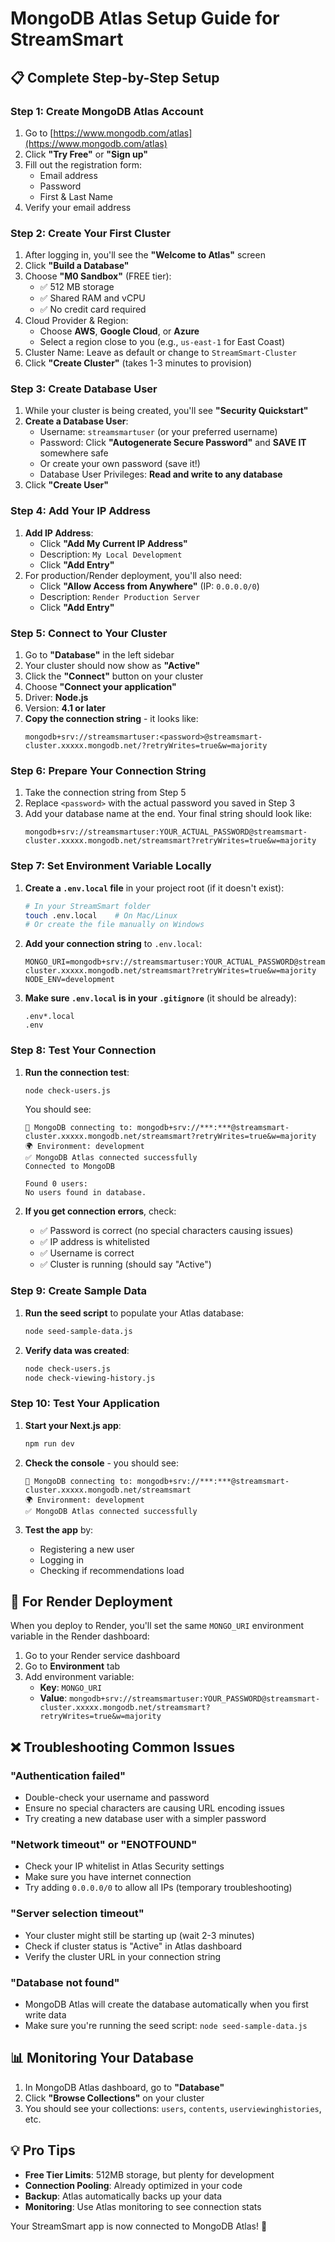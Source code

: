 # MongoDB Atlas Setup Guide for StreamSmart

## 📋 Complete Step-by-Step Setup

### Step 1: Create MongoDB Atlas Account
1. Go to [https://www.mongodb.com/atlas](https://www.mongodb.com/atlas)
2. Click **"Try Free"** or **"Sign up"**
3. Fill out the registration form:
   - Email address
   - Password
   - First & Last Name
4. Verify your email address

### Step 2: Create Your First Cluster
1. After logging in, you'll see the **"Welcome to Atlas"** screen
2. Click **"Build a Database"**
3. Choose **"M0 Sandbox"** (FREE tier):
   - ✅ 512 MB storage
   - ✅ Shared RAM and vCPU
   - ✅ No credit card required
4. Cloud Provider & Region:
   - Choose **AWS**, **Google Cloud**, or **Azure**
   - Select a region close to you (e.g., `us-east-1` for East Coast)
5. Cluster Name: Leave as default or change to `StreamSmart-Cluster`
6. Click **"Create Cluster"** (takes 1-3 minutes to provision)

### Step 3: Create Database User
1. While your cluster is being created, you'll see **"Security Quickstart"**
2. **Create a Database User**:
   - Username: `streamsmartuser` (or your preferred username)
   - Password: Click **"Autogenerate Secure Password"** and **SAVE IT** somewhere safe
   - Or create your own password (save it!)
   - Database User Privileges: **Read and write to any database**
3. Click **"Create User"**

### Step 4: Add Your IP Address
1. **Add IP Address**:
   - Click **"Add My Current IP Address"** 
   - Description: `My Local Development`
   - Click **"Add Entry"**
2. For production/Render deployment, you'll also need:
   - Click **"Allow Access from Anywhere"** (IP: `0.0.0.0/0`)
   - Description: `Render Production Server`
   - Click **"Add Entry"**

### Step 5: Connect to Your Cluster
1. Go to **"Database"** in the left sidebar
2. Your cluster should now show as **"Active"**
3. Click the **"Connect"** button on your cluster
4. Choose **"Connect your application"**
5. Driver: **Node.js**
6. Version: **4.1 or later**
7. **Copy the connection string** - it looks like:
   ```
   mongodb+srv://streamsmartuser:<password>@streamsmart-cluster.xxxxx.mongodb.net/?retryWrites=true&w=majority
   ```

### Step 6: Prepare Your Connection String
1. Take the connection string from Step 5
2. Replace `<password>` with the actual password you saved in Step 3
3. Add your database name at the end. Your final string should look like:
   ```
   mongodb+srv://streamsmartuser:YOUR_ACTUAL_PASSWORD@streamsmart-cluster.xxxxx.mongodb.net/streamsmart?retryWrites=true&w=majority
   ```

### Step 7: Set Environment Variable Locally
1. **Create a `.env.local` file** in your project root (if it doesn't exist):
   ```bash
   # In your StreamSmart folder
   touch .env.local    # On Mac/Linux
   # Or create the file manually on Windows
   ```

2. **Add your connection string** to `.env.local`:
   ```env
   MONGO_URI=mongodb+srv://streamsmartuser:YOUR_ACTUAL_PASSWORD@streamsmart-cluster.xxxxx.mongodb.net/streamsmart?retryWrites=true&w=majority
   NODE_ENV=development
   ```

3. **Make sure `.env.local` is in your `.gitignore`** (it should be already):
   ```gitignore
   .env*.local
   .env
   ```

### Step 8: Test Your Connection
1. **Run the connection test**:
   ```bash
   node check-users.js
   ```
   
   You should see:
   ```
   🔗 MongoDB connecting to: mongodb+srv://***:***@streamsmart-cluster.xxxxx.mongodb.net/streamsmart?retryWrites=true&w=majority
   🌍 Environment: development
   ✅ MongoDB Atlas connected successfully
   Connected to MongoDB
   
   Found 0 users:
   No users found in database.
   ```

2. **If you get connection errors**, check:
   - ✅ Password is correct (no special characters causing issues)
   - ✅ IP address is whitelisted
   - ✅ Username is correct
   - ✅ Cluster is running (should say "Active")

### Step 9: Create Sample Data
1. **Run the seed script** to populate your Atlas database:
   ```bash
   node seed-sample-data.js
   ```

2. **Verify data was created**:
   ```bash
   node check-users.js
   node check-viewing-history.js
   ```

### Step 10: Test Your Application
1. **Start your Next.js app**:
   ```bash
   npm run dev
   ```

2. **Check the console** - you should see:
   ```
   🔗 MongoDB connecting to: mongodb+srv://***:***@streamsmart-cluster.xxxxx.mongodb.net/streamsmart
   🌍 Environment: development
   ✅ MongoDB Atlas connected successfully
   ```

3. **Test the app** by:
   - Registering a new user
   - Logging in
   - Checking if recommendations load

## 🚀 For Render Deployment

When you deploy to Render, you'll set the same `MONGO_URI` environment variable in the Render dashboard:

1. Go to your Render service dashboard
2. Go to **Environment** tab
3. Add environment variable:
   - **Key**: `MONGO_URI`
   - **Value**: `mongodb+srv://streamsmartuser:YOUR_PASSWORD@streamsmart-cluster.xxxxx.mongodb.net/streamsmart?retryWrites=true&w=majority`

## ❌ Troubleshooting Common Issues

### "Authentication failed"
- Double-check your username and password
- Ensure no special characters are causing URL encoding issues
- Try creating a new database user with a simpler password

### "Network timeout" or "ENOTFOUND"
- Check your IP whitelist in Atlas Security settings
- Make sure you have internet connection
- Try adding `0.0.0.0/0` to allow all IPs (temporary troubleshooting)

### "Server selection timeout"
- Your cluster might still be starting up (wait 2-3 minutes)
- Check if cluster status is "Active" in Atlas dashboard
- Verify the cluster URL in your connection string

### "Database not found"
- MongoDB Atlas will create the database automatically when you first write data
- Make sure you're running the seed script: `node seed-sample-data.js`

## 📊 Monitoring Your Database
1. In MongoDB Atlas dashboard, go to **"Database"**
2. Click **"Browse Collections"** on your cluster
3. You should see your collections: `users`, `contents`, `userviewinghistories`, etc.

## 💡 Pro Tips
- **Free Tier Limits**: 512MB storage, but plenty for development
- **Connection Pooling**: Already optimized in your code
- **Backup**: Atlas automatically backs up your data
- **Monitoring**: Use Atlas monitoring to see connection stats

Your StreamSmart app is now connected to MongoDB Atlas! 🎉 
